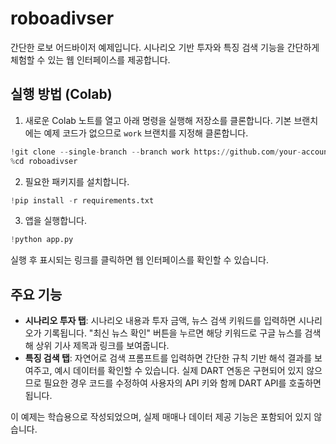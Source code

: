 # roboadivser

간단한 로보 어드바이저 예제입니다. 시나리오 기반 투자와 특징 검색 기능을 간단하게 체험할 수 있는 웹 인터페이스를 제공합니다.

## 실행 방법 (Colab)
1. 새로운 Colab 노트를 열고 아래 명령을 실행해 저장소를 클론합니다.
   기본 브랜치에는 예제 코드가 없으므로 `work` 브랜치를 지정해 클론합니다.
```python
!git clone --single-branch --branch work https://github.com/your-account/roboadivser.git
%cd roboadivser
```
2. 필요한 패키지를 설치합니다.
```python
!pip install -r requirements.txt
```
3. 앱을 실행합니다.
```python
!python app.py
```
   실행 후 표시되는 링크를 클릭하면 웹 인터페이스를 확인할 수 있습니다.

## 주요 기능
- **시나리오 투자 탭**: 시나리오 내용과 투자 금액, 뉴스 검색 키워드를 입력하면 시나리오가 기록됩니다. "최신 뉴스 확인" 버튼을 누르면 해당 키워드로 구글 뉴스를 검색해 상위 기사 제목과 링크를 보여줍니다.
- **특징 검색 탭**: 자연어로 검색 프롬프트를 입력하면 간단한 규칙 기반 해석 결과를 보여주고, 예시 데이터를 확인할 수 있습니다. 실제 DART 연동은 구현되어 있지 않으므로 필요한 경우 코드를 수정하여 사용자의 API 키와 함께 DART API를 호출하면 됩니다.

이 예제는 학습용으로 작성되었으며, 실제 매매나 데이터 제공 기능은 포함되어 있지 않습니다.
